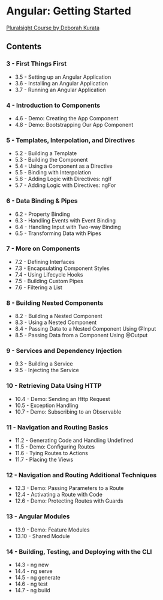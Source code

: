 # Angular: Getting Started

[Pluralsight Course by Deborah Kurata](https://app.pluralsight.com/library/courses/angular-2-getting-started-update/table-of-contents)

## Contents

### 3 - First Things First

* 3.5 - Setting up an Angular Application
* 3.6 - Installing an Angular Application
* 3.7 - Running an Angular Application

### 4 - Introduction to Components

* 4.6 - Demo: Creating the App Component
* 4.8 - Demo: Bootstrapping Our App Component

### 5 - Templates, Interpolation, and Directives

* 5.2 - Building a Template
* 5.3 - Building the Component
* 5.4 - Using a Component as a Directive
* 5.5 - Binding with Interpolation
* 5.6 - Adding Logic with Directives: ngIf
* 5.7 - Adding Logic with Directives: ngFor

### 6 - Data Binding & Pipes

* 6.2 - Property Binding
* 6.3 - Handling Events with Event Binding
* 6.4 - Handling Input with Two-way Binding
* 6.5 - Transforming Data with Pipes

### 7 - More on Components

* 7.2 - Defining Interfaces
* 7.3 - Encapsulating Component Styles
* 7.4 - Using Lifecycle Hooks
* 7.5 - Building Custom Pipes
* 7.6 - Filtering a List

### 8 - Building Nested Components

* 8.2 - Building a Nested Component
* 8.3 - Using a Nested Component
* 8.4 - Passing Data to a Nested Component Using \@Input
* 8.5 - Passing Data from a Component Using \@Output

### 9 - Services and Dependency Injection

* 9.3 - Building a Service
* 9.5 - Injecting the Service

### 10 - Retrieving Data Using HTTP

* 10.4 - Demo: Sending an Http Request
* 10.5 - Exception Handling
* 10.7 - Demo: Subscribing to an Observable

### 11 - Navigation and Routing Basics

* 11.2 - Generating Code and Handling Undefined
* 11.5 - Demo: Configuring Routes
* 11.6 - Tying Routes to Actions
* 11.7 - Placing the Views

### 12 - Navigation and Routing Additional Techniques

* 12.3 - Demo: Passing Parameters to a Route
* 12.4 - Activating a Route with Code
* 12.6 - Demo: Protecting Routes with Guards

### 13 - Angular Modules

* 13.9 - Demo: Feature Modules
* 13.10 - Shared Module

### 14 - Building, Testing, and Deploying with the CLI

* 14.3 - ng new
* 14.4 - ng serve
* 14.5 - ng generate
* 14.6 - ng test
* 14.7 - ng build
